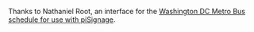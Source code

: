 Thanks to Nathaniel Root, an interface for the [Washington DC Metro Bus schedule for use with piSignage](https://github.com/APAHRoot/WMATA-DigitalDisplayBusSchedules).
